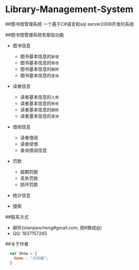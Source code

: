# Library-Management-System
##图书馆管理系统
一个基于C#语言和sql server2008开发的系统

##图书馆管理系统有那些功能
* 图书信息
    *  图书基本信息的`新增`
    *  图书基本信息的`修改`
    *  图书基本信息的`删除`
    *  图书基本信息的`查询`

* 读者信息
    *  读者基本信息的`入库`
    *  读者基本信息的`修改`
    *  读者基本信息的`删除`
    *  读者基本信息的`查询`

* 借阅信息
    * 读者借阅
    * 读者续借
    * 查询借阅信息

* 罚款
    * 超期罚款
    * 丢失罚款
    * 损坏罚款

* 统计信息

* 搜索

##联系方式

* 邮件(islanjiancheng#gmail.com, 把#换成@)
* QQ: 1837157245

##关于作者

```javascript
  var Show = {
    Name : "兰剑诚"; 
  }
```
